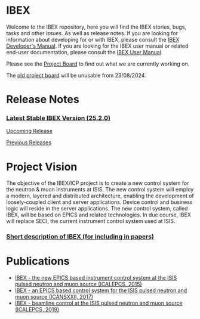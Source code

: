 # IBEX
Welcome to the IBEX repository, here you will find the IBEX stories, bugs, tasks and other issues. As well as release notes.
If you are looking for information about developing for or with IBEX, please consult the [IBEX Developer's Manual](https://isiscomputinggroup.github.io/ibex_developers_manual/).  If you are looking for the IBEX user manual or related end-user documentation, please consult the [IBEX User Manual](https://isiscomputinggroup.github.io/ibex_user_manual/).

Please see the [Project Board](https://github.com/orgs/ISISComputingGroup/projects/27/views/8) to find out what we are currently working on.

The [old project board](https://github.com/ISISComputingGroup/IBEX/projects/1) will be unusable from 23/08/2024.

# Release Notes

### [Latest Stable IBEX Version (25.2.0)](release_notes/Release-Notes-v25.2.0.md)

[Upcoming Release](release_notes/ReleaseNotes_25.8.0.md)

[Previous Releases](docs/all-releases.md)

<a name="tocVision"></a>
# Project Vision
The objective of the IBEX/ICP project is to create a new control system for the neutron & muon instruments at ISIS.  The new control system will employ a modern, layered and distributed architecture, enabling the development of loosely-coupled client and server applications.  Device control and business logic will reside in the server applications.  The new control system, called IBEX, will be based on EPICS and related technologies.  In due course, IBEX will replace SECI, the current instrument control system used at ISIS.<br>

### [Short description of IBEX (for including in papers)](docs/short-description-of-ibex.md)

# Publications
* [IBEX - the new EPICS based instrument control system at the ISIS pulsed neutron and muon source (ICALEPCS, 2015)](https://accelconf.web.cern.ch/ICALEPCS2015/papers/mopgf048.pdf)
* [IBEX - an EPICS based control system for the ISIS pulsed neutron and muon source (ICANSXXII, 2017)](https://iopscience.iop.org/article/10.1088/1742-6596/1021/1/012019)
* [IBEX - beamline control at the ISIS pulsed neutron and muon source (ICALEPCS, 2019)](https://accelconf.web.cern.ch/icalepcs2019/papers/mocpl01.pdf)
